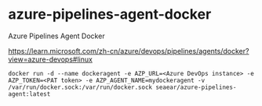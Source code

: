 # azure-pipelines-agent-docker
Azure Pipelines Agent Docker

https://learn.microsoft.com/zh-cn/azure/devops/pipelines/agents/docker?view=azure-devops#linux

```
docker run -d --name dockeragent -e AZP_URL=<Azure DevOps instance> -e AZP_TOKEN=<PAT token> -e AZP_AGENT_NAME=mydockeragent -v /var/run/docker.sock:/var/run/docker.sock seaear/azure-pipelines-agent:latest
```
